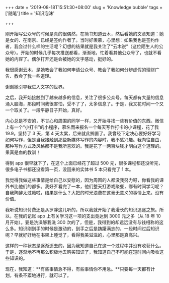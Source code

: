 +++
date = '2019-08-18T15:51:30+08:00'
slug = 'Knowledge bubble'
tags = ['随笔']
title = '知识泡沫'

+++

刚开始写公众号的时候是真的很偶然，在简书知道云木，然后看她的文章知道：她是女的、在南京、已经是签约作者了。当时好羡慕，心里想：如果我也是签约作者，我会过什么样的生活呢？幻想的结果就是我关注了“云木说”（这位陌生人的公众号）。开始的时候几乎每次推送都看，渐渐地，忙着看其他公众号了，也就不看她的内容了。偶尔打开还是会被她的文字感动，挺好的。

我很感谢云木，是她教会了我如何申请公众号、教会了我如何分辨虚假的理财广告、教会了我一些道理。

谢谢她引导我进入文字的世界。

之后，我开始接触到了越来越多的信息，关注了很多公众号。每天都有大量的信息涌入脑海，那段时间我很害怕，受不了了，太多信息了。于是，我又花时间一个又一个取关了。一段平静日子开始，真好。

内心总是不安的，不甘心和周围的同学一样，又开始寻找一些有价值的东西。微信上有一个“小打卡”的小程序，慕名而来报名一个每天写作打卡的小课程，花了我 19.9。坚持了 3 天，第 4 天太累，后来就此搁置了。我曾经下定决心要好好学习如何写作，但是当我接触到那些新媒体写作的内容时，我不感兴趣。我向往自由，那种写作方式及风格都不是我所喜欢的。我是花了一两百块钱才明白这个道理的。果真是血的教训！

得到 app 很早就下了，在这个上面已经花了超过 500 元，很多课程都还没听完，很多电子书都还没看第一页，没回来的实体书 5 本只看完了 1 本。

我觉得我做这些事情是给自己以安慰的，因为周围的人都没我努力呀，你看我的课外书比他们的都多。我好歹看完了一本，他们整天打游戏聚餐，哪有时间学习呢？自我陶醉太过瘾啦，结果是什么？大把的时光浪费在这毫无意义的事情上来。没有价值。

我听说知识付费还是从罗胖这儿听的，所以我就开始了我漫长的知识追逐之旅。所以，在我的记账 app 上有关学习这一项的支出竟达到 3000 元之多（从 18 年 10 月开始）。要是洗澡够我洗 300 次的了，但是，我得到的却远远没有与钱相称的这么多。知识刚到手的时候是激动的，到手之后是踌躇满志的，一段时间过后知识呢？早就好好地在书架上睡觉了，看得我美滋滋的，心里那是真高兴。

这样的一种状态是逐渐逝去的，因为我知道自己在这一个过程中并没有收获什么。于是，逐渐地不再那么积极地去购买知识了，我知道自己不可能在短时间内吸收这些知识的。

现在，我知道：**有些事情急不得，有些事情你不用急。**只要每一天都有计划，有条不紊地进行，就可以了。
